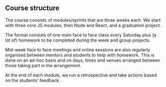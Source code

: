Course structure
---

The course consists of modules/sprints that are three weeks each. We start with three core JS modules, then Node and React, and a graduation project.

The format consists of one main face to face class every Saturday plus (a lot of) homework to be completed during the week and group projects.

Mid-week face to face meetings and online sessions are also regularly organised between mentors and students to help with homework. This is done on an ad-hoc basis and on days, times and venues arranged between those taking part in the arrangement.

At the end of each module, we run a retrospective and take actions based on the students' feedback.
